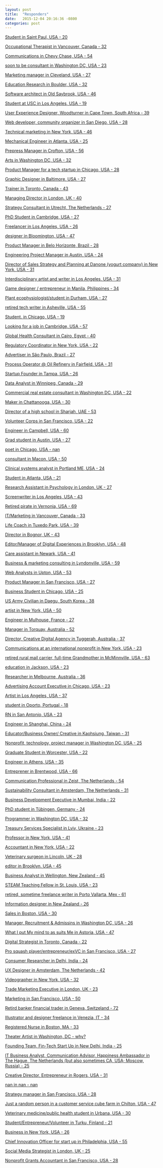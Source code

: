 ```yaml
---
layout: post
title:  "Responders"
date:   2015-12-04 20:16:36 -0800
categories: post
---
```

[Student in Saint Paul, USA - 20][0]

[0]: /responders/0
[Occupational Therapist in Vancouver, Canada - 32][1]

[1]: /responders/1
[Communications in Chevy Chase, USA - 54][2]

[2]: /responders/2
[soon to be consultant in Washington DC, USA - 23][3]

[3]: /responders/3
[Marketing manager in Cleveland, USA - 27][4]

[4]: /responders/4
[Education Research in Boulder, USA - 32][5]

[5]: /responders/5
[Software architect in Old Saybrook, USA - 46][6]

[6]: /responders/6
[Student at USC in Los Angeles, USA - 19][7]

[7]: /responders/7
[User Experience Designer, Woodturner in Cape Town, South Africa - 39][8]

[8]: /responders/8
[Web developer, community organizer in San Diego, USA - 28][9]

[9]: /responders/9
[Technical marketing in New York,  USA - 46][10]

[10]: /responders/10
[Mechanical Engineer in Atlanta, USA - 25][11]

[11]: /responders/11
[Prepress Manager in Crofton, USA - 56][12]

[12]: /responders/12
[Arts in Washington DC, USA - 32][13]

[13]: /responders/13
[Product Manager for a tech startup in Chicago, USA - 28][14]

[14]: /responders/14
[Graphic Designer in Baltimore, USA - 27][15]

[15]: /responders/15
[Trainer in Toronto, Canada - 43][16]

[16]: /responders/16
[Managing Director in London, UK - 40][17]

[17]: /responders/17
[Strategy Consultant in Utrecht, The Netherlands - 27][18]

[18]: /responders/18
[PhD Student in Cambridge, USA - 27][19]

[19]: /responders/19
[Freelancer in Los Angeles, USA - 26][20]

[20]: /responders/20
[designer in Bloomington, USA - 47][21]

[21]: /responders/21
[Product Manager in Belo Horizonte, Brazil - 28][22]

[22]: /responders/22
[Engineering Project Manager in Austin, USA - 24][23]

[23]: /responders/23
[Director of Sales Strategy and Planning at Danone (yogurt company) in New York, USA - 31][24]

[24]: /responders/24
[Interdisciplinary artist and writer in Los Angeles, USA - 31][25]

[25]: /responders/25
[Game designer / entrepreneur in Manila, Philippines - 34][26]

[26]: /responders/26
[Plant ecophysiologist/student in Durham, USA - 27][27]

[27]: /responders/27
[retired tech writer in Asheville, USA - 55][28]

[28]: /responders/28
[Student.  in Chicago, USA - 19][29]

[29]: /responders/29
[Looking for a job in Cambridge, USA - 57][30]

[30]: /responders/30
[Global Health Consultant in Cairo, Egypt - 40][31]

[31]: /responders/31
[Regulatory Coordinator  in New York, USA - 22][32]

[32]: /responders/32
[Advertiser in São Paulo, Brazil - 27][33]

[33]: /responders/33
[Process Operator @ Oil Refinery in Fairfield, USA - 31][34]

[34]: /responders/34
[Startup Founder in Tampa, USA - 26][35]

[35]: /responders/35
[Data Analyst in Winnipeg, Canada - 29][36]

[36]: /responders/36
[Commercial real estate consultant in Washington DC, USA - 22][37]

[37]: /responders/37
[Maker in Chattanooga, USA - 30][38]

[38]: /responders/38
[Director of a high school in Sharjah, UAE - 53][39]

[39]: /responders/39
[Volunteer Corps in San Francisco, USA - 22][40]

[40]: /responders/40
[Engineer in Campbell, USA - 60][41]

[41]: /responders/41
[Grad student in Austin, USA - 27][42]

[42]: /responders/42
[poet  in Chicago, USA - nan][43]

[43]: /responders/43
[consultant in Macon, USA - 50][44]

[44]: /responders/44
[Clinical systems analyst in Portland ME, USA - 24][45]

[45]: /responders/45
[Student in Atlanta, USA - 21][46]

[46]: /responders/46
[Research Assistant in Psychology in London, UK - 27][47]

[47]: /responders/47
[Screenwriter in Los Angeles, USA - 43][48]

[48]: /responders/48
[Retired pirate in Vernonia, USA - 69][49]

[49]: /responders/49
[IT/Marketing in Vancouver, Canada - 33][50]

[50]: /responders/50
[Life Coach in Tuxedo Park, USA - 39][51]

[51]: /responders/51
[Director in Bognor, UK - 43][52]

[52]: /responders/52
[Editor/Manager of Digital Experiences in Brooklyn, USA - 48][53]

[53]: /responders/53
[Care assistant  in Newark, USA - 41][54]

[54]: /responders/54
[Business & marketing consulting in Lyndonville, USA - 59][55]

[55]: /responders/55
[Web Analysts in Upton, USA - 53][56]

[56]: /responders/56
[Product Manager in San Francisco, USA - 27][57]

[57]: /responders/57
[Business Student in Chicago, USA - 25][58]

[58]: /responders/58
[US Army Civilian in Daegu, South Korea - 38][59]

[59]: /responders/59
[artist in New York, USA - 50][60]

[60]: /responders/60
[Engineer in Mulhouse, France - 27][61]

[61]: /responders/61
[Manager in Torquay, Australia - 52][62]

[62]: /responders/62
[Director, Creative Digital Agency in Tuggerah, Australia - 37][63]

[63]: /responders/63
[Communications at an international nonprofit in New York, USA - 23][64]

[64]: /responders/64
[retired rural mail carrier, full-time Grandmother in McMinnville, USA - 63][65]

[65]: /responders/65
[education  in Jackson, USA - 23][66]

[66]: /responders/66
[Researcher in Melbourne, Australia - 36][67]

[67]: /responders/67
[Advertising Account Executive  in Chicago, USA - 23][68]

[68]: /responders/68
[Artist in Los Angeles, USA - 37][69]

[69]: /responders/69
[student in Oporto, Portugal - 18][70]

[70]: /responders/70
[RN in San Antonio, USA - 23][71]

[71]: /responders/71
[Engineer in Shanghai, China - 24][72]

[72]: /responders/72
[Educator/Business Owner/ Creative in Kaohsiung, Taiwan - 31][73]

[73]: /responders/73
[Nonprofit, technology, project manager in Washington DC, USA - 25][74]

[74]: /responders/74
[Graduate Student in Worcester, USA - 22][75]

[75]: /responders/75
[Engineer in Athens, USA - 35][76]

[76]: /responders/76
[Entreprener  in Brentwood, USA - 66][77]

[77]: /responders/77
[Communication Professional in Zeist, The Netherlands - 54][78]

[78]: /responders/78
[Sustainability Consultant in Amsterdam, The Netherlands - 31][79]

[79]: /responders/79
[Business Development Executive in Mumbai, India - 22][80]

[80]: /responders/80
[PhD student in Tübingen, Germany - 24][81]

[81]: /responders/81
[Programmer in Washington DC, USA - 32][82]

[82]: /responders/82
[Treasury Services Specialist in Lviv, Ukraine - 23][83]

[83]: /responders/83
[Professor in New York, USA - 41][84]

[84]: /responders/84
[Accountant in New York, USA - 22][85]

[85]: /responders/85
[Veterinary surgeon  in Lincoln, UK - 28][86]

[86]: /responders/86
[editor in Brooklyn, USA - 45][87]

[87]: /responders/87
[Business Analyst in Wellington, New Zealand - 45][88]

[88]: /responders/88
[STEAM Teaching Fellow in St. Louis, USA - 23][89]

[89]: /responders/89
[retired, sometime freelance writer in Porto Vallarta, Mex - 61][90]

[90]: /responders/90
[Information designer in New Zealand - 26][91]

[91]: /responders/91
[Sales in Boston, USA - 30][92]

[92]: /responders/92
[Manager, Recruitment & Admissins in Washington DC, USA - 26][93]

[93]: /responders/93
[What I put My mind to as suits Me in Astoria, USA - 47][94]

[94]: /responders/94
[Digital Strategist in Toronto, Canada - 22][95]

[95]: /responders/95
[Pro squash player/entrepreneur/exVC in San Francisco, USA - 27][96]

[96]: /responders/96
[Consumer Researcher in Delhi, India - 24][97]

[97]: /responders/97
[UX Designer in Amsterdam, The Netherlands - 42][98]

[98]: /responders/98
[Videographer  in New York, USA - 32][99]

[99]: /responders/99
[Trade Marketing Executive in London, UK - 23][100]

[100]: /responders/100
[Marketing in San Francisco, USA - 50][101]

[101]: /responders/101
[Retird banker financial trader in Geneva, Switzeland - 72][102]

[102]: /responders/102
[Illustrator and designer freelance in Venezia, IT - 34][103]

[103]: /responders/103
[Registered Nurse in Boston, MA - 33][104]

[104]: /responders/104
[Theater Artist in Washington, DC - why?][105]

[105]: /responders/105
[Founding Team, Fin-Tech Start Up in New Delhi, India - 25][106]

[106]: /responders/106
[IT Business Analyst, Communication Advisor, Happiness Ambassador in The Hague, The Netherlands (but also sometimes CA, USA; Moscow, Russia) - 25][107]

[107]: /responders/107
[Creative Director, Entrepreneur in Rogers, USA - 31][108]

[108]: /responders/108
[nan in nan - nan][109]

[109]: /responders/109
[Strategy manager in San Francisco, USA - 28][110]

[110]: /responders/110
[Just a random person in a customer service cube farm  in Chilton, USA - 47][111]

[111]: /responders/111
[Veterinary medicine/public health student in Urbana, USA - 30][112]

[112]: /responders/112
[Student/Entrepreneur/Volunteer in Turku, Finland - 21][113]

[113]: /responders/113
[Business in New York, USA - 26][114]

[114]: /responders/114
[Chief Innovation Officer for start up in Philadelphia, USA - 55][115]

[115]: /responders/115
[Social Media Strategist in London, UK - 25][116]

[116]: /responders/116
[Nonprofit Grants Accountant in San Francisco, USA - 28][117]

[117]: /responders/117